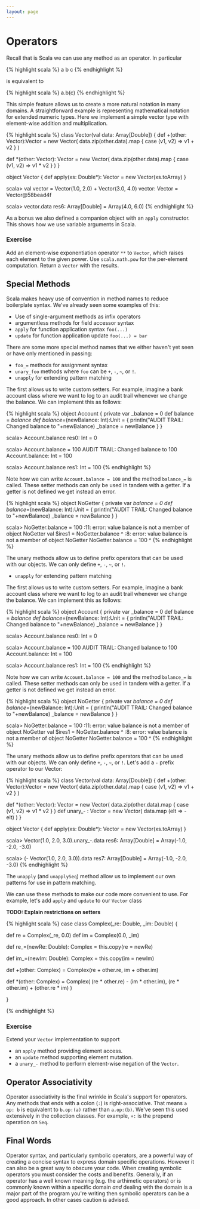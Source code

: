 ```yaml
---
layout: page
---
```


# Operators

Recall that is Scala we can use any method as an operator. In particular

{% highlight scala %}
a b c
{% endhighlight %}

is equivalent to

{% highlight scala %}
a.b(c)
{% endhighlight %}

This simple feature allows us to create a more natural notation in many domains. A straightforward example is representing mathematical notation for extended numeric types. Here we implement a simple vector type with element-wise addition and multiplication.

{% highlight scala %}
class Vector(val data: Array[Double]) {
  def +(other: Vector):Vector =
    new Vector(
      data.zip(other.data).map {
        case (v1, v2) => v1 + v2
      }
    )

  def *(other: Vector): Vector =
    new Vector(
      data.zip(other.data).map {
        case (v1, v2) => v1 * v2
      }
    )
}

object Vector {
  def apply(xs: Double*): Vector = new Vector(xs.toArray)
}

scala> val vector = Vector(1.0, 2.0) + Vector(3.0, 4.0)
vector: Vector = Vector@58bead4f

scala> vector.data
res6: Array[Double] = Array(4.0, 6.0)
{% endhighlight %}

As a bonus we also defined a companion object with an `apply` constructor. This shows how we use variable arguments in Scala.

### Exercise

Add an element-wise exponentiation operator `**` to `Vector`, which raises each element to the given power. Use `scala.math.pow` for the per-element computation. Return a `Vector` with the results.

## Special Methods

Scala makes heavy use of convention in method names to reduce boilerplate syntax. We've already seen some examples of this:

- Use of single-argument methods as infix operators
- argumentless methods for field accessor syntax
- `apply` for function application syntax `foo(...)`
- `update` for function application update `foo(...) = bar`

There are some more special method names that we either haven't yet seen or have only mentioned in passing:

- `foo_=` methods for assignment syntax
- `unary_foo` methods where `foo` can be `+`, `-`, `~`, or `!`.
- `unapply` for extending pattern matching

The first allows us to write custom setters. For example, imagine a bank account class where we want to log to an audit trail whenever we change the balance. We can implement this as follows:

{% highlight scala %}
object Account {
  private var _balance = 0
  def balance = _balance
  def balance_=(newBalance: Int):Unit = {
    println("AUDIT TRAIL: Changed balance to "+newBalance)
    _balance = newBalance
  }
}

scala> Account.balance
res0: Int = 0

scala> Account.balance = 100
AUDIT TRAIL: Changed balance to 100
Account.balance: Int = 100

scala> Account.balance
res1: Int = 100
{% endhighlight %}

Note how we can write `Account.balance = 100` and the method `balance_=` is called. These setter methods can only be used in tandem with a getter. If a getter is not defined we get instead an error.

{% highlight scala %}
object NoGetter {
  private var _balance = 0
  def balance_=(newBalance: Int):Unit = {
    println("AUDIT TRAIL: Changed balance to "+newBalance)
    _balance = newBalance
  }
}

scala> NoGetter.balance = 100
<console>:11: error: value balance is not a member of object NoGetter
val $ires1 = NoGetter.balance
                      ^
<console>:8: error: value balance is not a member of object NoGetter
       NoGetter.balance = 100
                ^
{% endhighlight %}

The unary methods allow us to define prefix operators that can be used with our objects. We can only define `+`, `-`, `~`, or `!`.
- `unapply` for extending pattern matching

The first allows us to write custom setters. For example, imagine a bank account class where we want to log to an audit trail whenever we change the balance. We can implement this as follows:

{% highlight scala %}
object Account {
  private var _balance = 0
  def balance = _balance
  def balance_=(newBalance: Int):Unit = {
    println("AUDIT TRAIL: Changed balance to "+newBalance)
    _balance = newBalance
  }
}

scala> Account.balance
res0: Int = 0

scala> Account.balance = 100
AUDIT TRAIL: Changed balance to 100
Account.balance: Int = 100

scala> Account.balance
res1: Int = 100
{% endhighlight %}

Note how we can write `Account.balance = 100` and the method `balance_=` is called. These setter methods can only be used in tandem with a getter. If a getter is not defined we get instead an error.

{% highlight scala %}
object NoGetter {
  private var _balance = 0
  def balance_=(newBalance: Int):Unit = {
    println("AUDIT TRAIL: Changed balance to "+newBalance)
    _balance = newBalance
  }
}

scala> NoGetter.balance = 100
<console>:11: error: value balance is not a member of object NoGetter
val $ires1 = NoGetter.balance
                      ^
<console>:8: error: value balance is not a member of object NoGetter
       NoGetter.balance = 100
                ^
{% endhighlight %}

The unary methods allow us to define prefix operators that can be used with our objects. We can only define `+`, `-`, `~`, or `!`. Let's add a `-` prefix operator to our Vector:

{% highlight scala %}
class Vector(val data: Array[Double]) {
  def +(other: Vector):Vector =
    new Vector(
      data.zip(other.data).map {
        case (v1, v2) => v1 + v2
      }
    )

  def *(other: Vector): Vector =
    new Vector(
      data.zip(other.data).map {
        case (v1, v2) => v1 * v2
      }
    )
  def unary_- : Vector =
    new Vector(
      data.map (elt => -elt)
    )
}

object Vector {
  def apply(xs: Double*): Vector = new Vector(xs.toArray)
}

scala> Vector(1.0, 2.0, 3.0).unary_-.data
res6: Array[Double] = Array(-1.0, -2.0, -3.0)

scala> (- Vector(1.0, 2.0, 3.0)).data
res7: Array[Double] = Array(-1.0, -2.0, -3.0)
{% endhighlight %}

The `unapply` (and `unapplySeq`) method allow us to implement our own patterns for use in pattern matching.

We can use these methods to make our code more convenient to use. For example, let's add `apply` and `update` to our `Vector` class

**TODO: Explain restrictions on setters**

{% highlight scala %}
case class Complex(_re: Double, _im: Double) {

  def re = Complex(_re, 0.0)
  def im = Complex(0.0, _im)

  def re_=(newRe: Double): Complex =
    this.copy(re = newRe)

  def im_=(newIm: Double): Complex =
    this.copy(im = newIm)

  def +(other: Complex) = Complex(re + other.re, im + other.im)

  def *(other: Complex) =
    Complex(
      (re * other.re) - (im * other.im),
      (re * other.im) + (other.re * im)
    )

}

{% endhighlight %}

### Exercise

Extend your `Vector` implementation to support

- an `apply` method providing element access.
- an `update` method supporting element mutation.
- a `unary_-` method to perform element-wise negation of the `Vector`.


## Operator Associativity

Operator associativity is the final wrinkle in Scala's support for operators. Any methods that ends with a colon (`:`) is right-associative. That means `a op: b` is equivalent to `b.op:(a)` rather than `a.op:(b)`. We've seen this used extensively in the collection classes. For example, `+:` is the prepend operation on `Seq`.

## Final Words

Operator syntax, and particularly symbolic operators, are a powerful way of creating a concise syntax to express domain specific operations. However it can also be a great way to obscure your code. When creating symbolic operators you must consider the costs and benefits. Generally, if an operator has a well known meaning (e.g. the arthimetic operators) or is commonly known within a specific domain *and* dealing with the domain is a major part of the program you're writing then symbolic operators can be a good approach. In other cases caution is advised.
